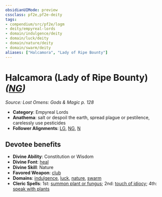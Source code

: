 ```yaml
---
obsidianUIMode: preview
cssclass: pf2e,pf2e-deity
tags:
- compendium/src/pf2e/logm
- deity/empyreal-lords
- domain/indulgence/deity
- domain/luck/deity
- domain/nature/deity
- domain/swarm/deity
aliases: ["Halcamora", "Lady of Ripe Bounty"]
---
```

# Halcamora (Lady of Ripe Bounty) *([NG](../../../rules/traits/neutral-good-b1.md))*  
*Source: Lost Omens: Gods & Magic p. 128*  

- **Category**: Empyreal Lords
- **Anathema**: salt or despoil the earth, spread plague or pestilence, carelessly use pesticides
- **Follower Alignments**: [LG](../../../rules/traits/lawful-goo-b1.md), [NG](../../../rules/traits/neutral-good-b1.md), [N](../../../rules/traits/neutral-b1.md)

## Devotee benefits

- **Divine Ability**: Constitution or Wisdom
- **Divine Font**: [heal](../../spells/heal.md)
- **Divine Skill**: Nature
- **Favored Weapon**: [club](../../equipment/items/club.md)
- **Domains**: [indulgence](../domains.md#Indulgence), [luck](../domains.md#Luck), [nature](../domains.md#Nature), [swarm](../domains.md#Swarm)
- **Cleric Spells**: 1st: [summon plant or fungus](../../spells/summon-plant-or-fungus.md); 2nd: [touch of idiocy](../../spells/touch-of-idiocy.md); 4th: [speak with plants](../../spells/speak-with-plants.md)